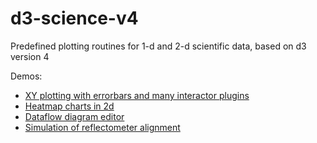 # d3-science-v4
Predefined plotting routines for 1-d and 2-d scientific data, based on d3 version 4
  
Demos:

  * [XY plotting with errorbars and many interactor plugins](demos/d3-errorbars-rectangle-ellipse.html)
  * [Heatmap charts in 2d](demos/d3heat-lib.html)
  * [Dataflow diagram editor](demos/dataflow-editor-embedded.html)
  * [Simulation of reflectometer alignment](demos/reflectometer_alignment_sim.html)
